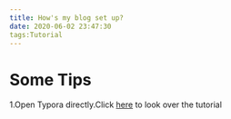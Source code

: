 ```yaml
---
title: How's my blog set up?
date: 2020-06-02 23:47:30
tags:Tutorial
---
```


# Some Tips

1.Open Typora directly.Click [here](https://www.dazhuanlan.com/2020/03/06/5e617a0666d9a/) to look over the tutorial



